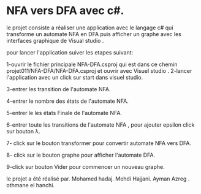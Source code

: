 # NFA vers DFA avec c#.

le projet consiste a  réaliser une application avec le langage c# qui transforme un automate
NFA en DFA puis afficher un graphe avec les interfaces graphique de Visual studio .

pour lancer l'application suiver les etapes suivant:

1-ouvrir le fichier principale NFA-DFA.csproj qui est dans ce chemin projet011/NFA-DFA/NFA-DFA.csproj  et ouvrir avec Visuel studio .
2-lancer l'application avec un click sur start dans visuel studio. 

3-entrer les transition de l'automate NFA.

4-entrer le nombre des états de l'automate NFA.

5-entrer le les états Finale de l'automate NFA.

6-entrer toute les transitions de l'automate NFA , pour ajouter epsilon click sur bouton λ. 

7- click sur le bouton transformer pour convertir automate NFA vers DFA.

8- click sur le bouton graphe pour afficher l'automate DFA.

9-click sur bouton Vider pour commencer un nouveau graphe.

le projet a été réalisé par.
Mohamed hadaj.
Mehdi  Hajjani. 
Ayman Azreg .
othmane el hanchi.

